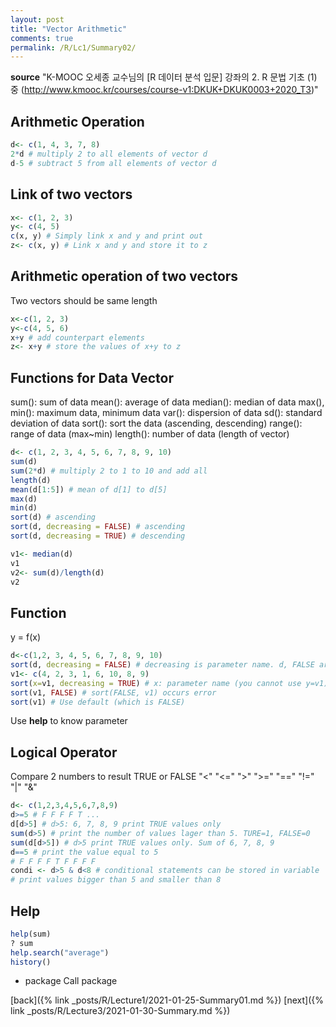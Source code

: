 ```yaml
---
layout: post
title: "Vector Arithmetic"
comments: true
permalink: /R/Lc1/Summary02/
---
```

**source**
"K-MOOC 오세종 교수님의 [R 데이터 분석 입문] 강좌의 2. R 문법 기초 (1) 중 (http://www.kmooc.kr/courses/course-v1:DKUK+DKUK0003+2020_T3)"


## Arithmetic Operation

```r
d<- c(1, 4, 3, 7, 8)
2*d # multiply 2 to all elements of vector d
d-5 # subtract 5 from all elements of vector d
```

## Link of two vectors

```r
x<- c(1, 2, 3)
y<- c(4, 5)
c(x, y) # Simply link x and y and print out
z<- c(x, y) # Link x and y and store it to z
```

## Arithmetic operation of two vectors
Two vectors should be same length

```r
x<-c(1, 2, 3)
y<-c(4, 5, 6)
x+y # add counterpart elements
z<- x+y # store the values of x+y to z
```

## Functions for Data Vector
sum(): sum of data
mean(): average of data
median(): median of data
max(), min(): maximum data, minimum data
var(): dispersion of data
sd(): standard deviation of data
sort(): sort the data (ascending, descending)
range(): range of data (max~min)
length(): number of data (length of vector)

```r
d<- c(1, 2, 3, 4, 5, 6, 7, 8, 9, 10)
sum(d)
sum(2*d) # multiply 2 to 1 to 10 and add all
length(d)
mean(d[1:5]) # mean of d[1] to d[5]
max(d)
min(d)
sort(d) # ascending
sort(d, decreasing = FALSE) # ascending
sort(d, decreasing = TRUE) # descending

v1<- median(d)
v1
v2<- sum(d)/length(d)
v2
```

## Function
y = f(x)

```r
d<-c(1,2, 3, 4, 5, 6, 7, 8, 9, 10)
sort(d, decreasing = FALSE) # decreasing is parameter name. d, FALSE are parameter values. parameters are divided by comma (,)
v1<- c(4, 2, 3, 1, 6, 10, 8, 9)
sort(x=v1, decreasing = TRUE) # x: parameter name (you cannot use y=v1). decreasing: 2nd parameter name (non-increasing, increasing = TRUE is wrong). Parameter names are given
sort(v1, FALSE) # sort(FALSE, v1) occurs error
sort(v1) # Use default (which is FALSE)
```
Use **help** to know parameter

## Logical Operator
Compare 2 numbers to result TRUE or FALSE
"<" "<=" ">" ">=" "==" "!=" "|" "&"

```r
d<- c(1,2,3,4,5,6,7,8,9)
d>=5 # F F F F T ...
d[d>5] # d>5: 6, 7, 8, 9 print TRUE values only  
sum(d>5) # print the number of values lager than 5. TURE=1, FALSE=0
sum(d[d>5]) # d>5 print TRUE values only. Sum of 6, 7, 8, 9
d==5 # print the value equal to 5
# F F F F T F F F F
condi <- d>5 & d<8 # conditional statements can be stored in variable
# print values bigger than 5 and smaller than 8
```

## Help

```r 
help(sum)
? sum
help.search("average")
history()
```
* package
Call package

[back]({% link _posts/R/Lecture1/2021-01-25-Summary01.md %})
[next]({% link _posts/R/Lecture3/2021-01-30-Summary.md %})
